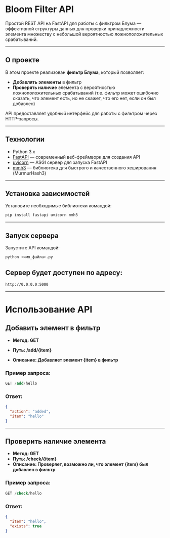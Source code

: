 # Bloom Filter API

Простой REST API на FastAPI для работы с фильтром Блума — эффективной структуры данных для проверки принадлежности элемента множеству с небольшой вероятностью ложноположительных срабатываний.

---

## О проекте

В этом проекте реализован **фильтр Блума**, который позволяет:

- **Добавлять элементы** в фильтр
- **Проверять наличие** элемента с вероятностью ложноположительных срабатываний (т.е. фильтр может ошибочно сказать, что элемент есть, но не скажет, что его нет, если он был добавлен)

API предоставляет удобный интерфейс для работы с фильтром через HTTP-запросы.

---

## Технологии

- Python 3.x  
- [FastAPI](https://fastapi.tiangolo.com/) — современный веб-фреймворк для создания API  
- [uvicorn](https://www.uvicorn.org/) — ASGI сервер для запуска FastAPI  
- [mmh3](https://pypi.org/project/mmh3/) — библиотека для быстрого и качественного хеширования (MurmurHash3)

---

## Установка зависимостей

Установите необходимые библиотеки командой:

   ```bash
   pip install fastapi uvicorn mmh3
   ```
---

## Запуск сервера

Запустите API командой:

```bash
python <имя_файла>.py
```

## Сервер будет доступен по адресу:

```bash
http://0.0.0.0:5000
```

---

# Использование API
## Добавить элемент в фильтр

- **Метод: GET**

- **Путь: /add/{item}**

- **Описание: Добавляет элемент {item} в фильтр**

### Пример запроса:

```sql
GET /add/hello
```

### Ответ:
```json
{
  "action": "added",
  "item": "hello"
}
```

---
## Проверить наличие элемента

- **Метод: GET**
- **Путь: /check/{item}**
- **Описание: Проверяет, возможно ли, что элемент {item} был добавлен в фильтр**

### Пример запроса:

```sql
GET /check/hello
```

### Ответ:
```json
{
  "item": "hello",
  "exists": true
}
```
